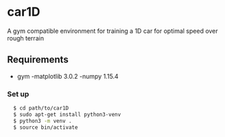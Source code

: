 # car1D
A gym compatible environment for training a 1D car for optimal speed over rough terrain

## Requirements
  - gym
  -matplotlib 3.0.2
  -numpy 1.15.4

### Set up

```sh
  $ cd path/to/car1D
  $ sudo apt-get install python3-venv
  $ python3 -m venv .
  $ source bin/activate
```  
